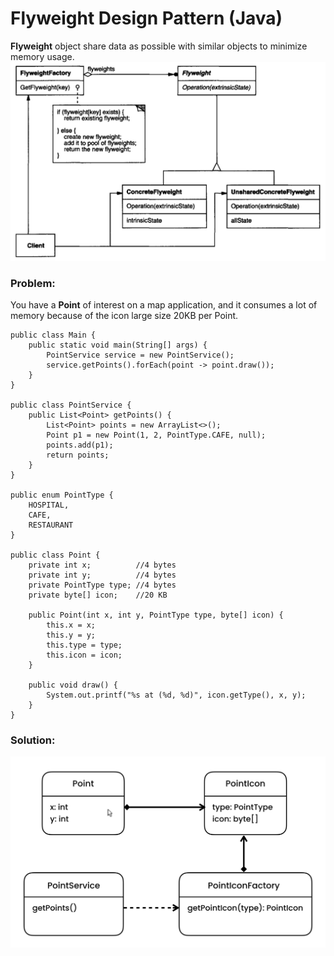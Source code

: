 # Flyweight Design Pattern (Java)

**Flyweight** object share data as possible with similar objects to minimize memory usage.
![](https://github.com/shamy1st/design-pattern-flyweight/blob/main/uml.png)
### Problem: 
You have a **Point** of interest on a map application, and it consumes a lot of memory because of the icon large size 20KB per Point.

    public class Main {
        public static void main(String[] args) {
            PointService service = new PointService();
            service.getPoints().forEach(point -> point.draw());
        }
    }

    public class PointService {
        public List<Point> getPoints() {
            List<Point> points = new ArrayList<>();
            Point p1 = new Point(1, 2, PointType.CAFE, null);
            points.add(p1);
            return points;
        }
    }

    public enum PointType {
        HOSPITAL,
        CAFE,
        RESTAURANT
    }

    public class Point {
        private int x;          //4 bytes
        private int y;          //4 bytes
        private PointType type; //4 bytes
        private byte[] icon;    //20 KB
        
        public Point(int x, int y, PointType type, byte[] icon) {
            this.x = x;
            this.y = y;
            this.type = type;
            this.icon = icon;
        }
        
        public void draw() {
            System.out.printf("%s at (%d, %d)", icon.getType(), x, y);
        }
    }
### Solution:
![](https://github.com/shamy1st/design-pattern-flyweight/blob/main/uml-solution.png)
